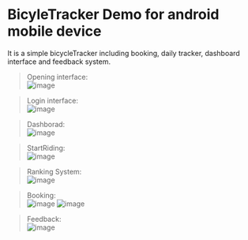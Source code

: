 # BicyleTracker Demo for android mobile device

It is a simple bicycleTracker including booking, daily tracker, dashboard interface and feedback system.


> Opening interface:  
![image](https://github.com/user-attachments/assets/2e9073db-2347-4e49-9a57-973ca9f7bd4e)

> Login interface:  
![image](https://github.com/user-attachments/assets/d6656b58-2a9d-4c8b-b145-689bda57d7ee)

> Dashborad:  
![image](https://github.com/user-attachments/assets/e4894d67-7924-41b9-8e47-dfde9dcb7123)

> StartRiding:  
![image](https://github.com/user-attachments/assets/bd11fe5f-50dc-4ad6-a6af-14bbdb80e9a4)

> Ranking System:  
![image](https://github.com/user-attachments/assets/1a05910a-fca1-4542-85d1-edfbe9bb6951)

> Booking:  
![image](https://github.com/user-attachments/assets/769404df-27d8-4374-8cb5-a37328dda8be)
![image](https://github.com/user-attachments/assets/cd250f0e-b2a6-4097-95a8-d60d8ad0b1c0)

> Feedback:  
![image](https://github.com/user-attachments/assets/a230a98d-7f99-4078-afb3-0f03e10f77fd)
